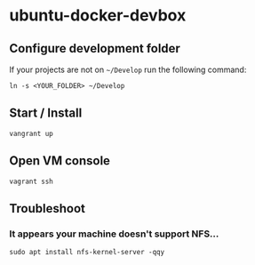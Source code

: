 # ubuntu-docker-devbox

## Configure development folder

If your projects are not on `~/Develop` run the following command:

```
ln -s <YOUR_FOLDER> ~/Develop
```

## Start / Install

```
vangrant up
```

## Open VM console

```
vagrant ssh
```

## Troubleshoot

### It appears your machine doesn't support NFS...

```
sudo apt install nfs-kernel-server -qqy
```
